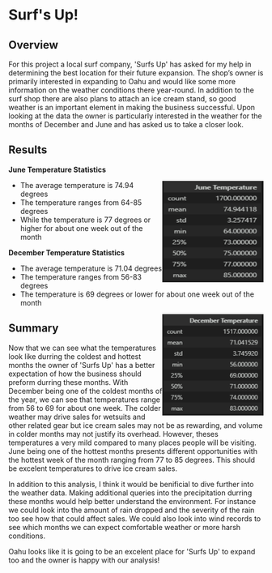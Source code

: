 # Surf's Up!

## Overview

For this project a local surf company, 'Surfs Up' has asked for my help in determining the best location for their future expansion. The shop’s owner is primarily interested in expanding to Oahu and would like some more information on the weather conditions there year-round. In addition to the surf shop there are also plans to attach an ice cream stand, so good weather is an important element in making the business successful. Upon looking at the data the owner is particularly interested in the weather for the months of December and June and has asked us to take a closer look.

## Results

**June Temperature Statistics**

<img align="right" width="200" height="200" src="https://github.com/PSWil/surfs_up/blob/main/results/June_temp.png">

- The average temperature is 74.94 degrees
- The temperature ranges from 64-85 degrees
- While the temperature is 77 degrees or higher for about one week out of the month

**December Temperature Statistics**

- The average temperature is 71.04 degrees
- The temperature ranges from 56-83 degrees
- The temperature is 69 degrees or lower for about one week out of the month

<img align="right" width="200" height="200" src="https://github.com/PSWil/surfs_up/blob/main/results/Dec_temp.png">

## Summary

Now that we can see what the temperatures look like durring the coldest and hottest months the owner of 'Surfs Up' has a better expectation of how the business should preform durring these months. With December being one of the coldest months of the year, we can see that temperatures range from 56 to 69 for about one week. The colder weather may drive sales for wetsuits and other related gear but ice cream sales may not be as rewarding, and volume in colder months may not justify its overhead. However, theses temperatures a very mild compared to many places people will be visiting. June being one of the hottest months presents different opportunities with the hottest week of the month ranging from 77 to 85 degrees. This should be excelent temperatures to drive ice cream sales.

In addition to this analysis, I think it would be benificial to dive further into the weather data. Making additional queries into the precipitation durring these months would help better understand the environment. For instance we could look into the amount of rain dropped and the severity of the rain too see how that could affect sales. We could also look into wind records to see which months we can expect comfortable weather or more harsh conditions.

Oahu looks like it is going to be an excelent place for 'Surfs Up' to expand too and the owner is happy with our analysis!

